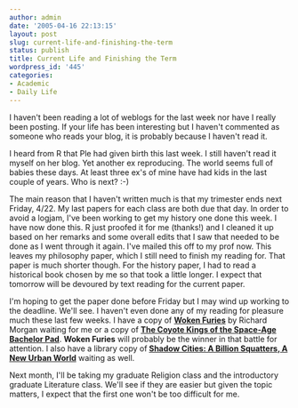 ```yaml
---
author: admin
date: '2005-04-16 22:13:15'
layout: post
slug: current-life-and-finishing-the-term
status: publish
title: Current Life and Finishing the Term
wordpress_id: '445'
categories:
- Academic
- Daily Life
---
```

<p>I haven&#39;t been reading a lot of weblogs for the last week nor have I really 
been posting. If your life has been interesting but I haven&#39;t commented as 
someone who reads your blog, it is probably because I haven&#39;t read it.</p>
<p>I heard from R that Ple had given birth this last week. I still haven&#39;t read 
it myself on her blog. Yet another ex reproducing. The world seems full of 
babies these days. At least three ex&#39;s of mine have had kids in the last couple 
of years. Who is next? :-)</p>
<p>The main reason that I haven&#39;t written much is that my trimester ends next 
Friday, 4/22. My last papers for each class are both due that day. In order to 
avoid a logjam, I&#39;ve been working to get my history one done this week. I have 
now done this. R just proofed it for me (thanks!) and I cleaned it up based on 
her remarks and some overall edits that I saw that needed to be done as I went 
through it again. I&#39;ve mailed this off to my prof now. This leaves my philosophy 
paper, which I still need to finish my reading for. That paper is much shorter 
though. For the history paper, I had to read a historical book chosen by me so 
that took a little longer. I expect that tomorrow will be devoured by text 
reading for the current paper.</p>
<p>I&#39;m hoping to get the paper done before Friday but I may wind up working to 
the deadline. We&#39;ll see. I haven&#39;t even done any of my reading for pleasure much 
these last few weeks. I have a copy of <b>
<a href="http://www.amazon.co.uk/exec/obidos/ASIN/057507325X/">Woken Furies</a></b> 
by Richard Morgan waiting for me or a copy of <b>
<a href="http://www.amazon.com/exec/obidos/tg/detail/-/0345466357/">The Coyote 
Kings of the Space-Age Bachelor Pad</a></b>. <b>Woken Furies</b> will probably 
be the winner in that battle for attention. I also have a library copy of<b>
<a href="http://www.amazon.com/exec/obidos/tg/detail/-/0415933196/qid=1113714524/sr=8-1/ref=pd_csp_1/102-5812800-5064112?v=glance&s=books&n=507846">
Shadow Cities: A Billion Squatters, A New Urban World</a></b> waiting as well.</p>
<p>Next month, I&#39;ll be taking my graduate Religion class and the introductory 
graduate Literature class. We&#39;ll see if they are easier but given the topic 
matters, I expect that the first one won&#39;t be too difficult for me.</p>
